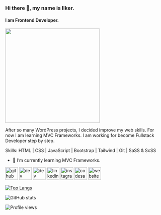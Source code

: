 ### Hi there 👋, my name is Ilker.
#### I am Frontend Developer.

<img src="[https://media.giphy.com/media/gLcUG7QiR0jpMzoNUu/giphy.gif](https://media.giphy.com/media/gLcUG7QiR0jpMzoNUu/giphy-downsized.gif)" width="300" height="300" align="center">

After so many WordPress projects, I decided improve my web skills. For now I am learning MVC Frameworks. I am working for become Fullstack Developer step by step.

Skills: HTML | CSS | JavaScript | Bootstrap | Tailwind | Git | SaSS & ScSS

- 🌱 I’m currently learning MVC Frameworks. 


[<img src='https://cdn.jsdelivr.net/npm/simple-icons@3.0.1/icons/github.svg' alt='github' height='40'>](https://github.com/ilkerserce)  [<img src='https://cdn.jsdelivr.net/npm/simple-icons@3.0.1/icons/dev-dot-to.svg' alt='dev' height='40'>](https://dev.to/ilkerserce)  [<img src='https://cdn.jsdelivr.net/npm/simple-icons@3.0.1/icons/hashnode.svg' alt='dev' height='40'>](@ilkerserce)  [<img src='https://cdn.jsdelivr.net/npm/simple-icons@3.0.1/icons/linkedin.svg' alt='linkedin' height='40'>](https://www.linkedin.com/in/ilkerserce/)  [<img src='https://cdn.jsdelivr.net/npm/simple-icons@3.0.1/icons/instagram.svg' alt='instagram' height='40'>](https://www.instagram.com/ilker.pehlivan/)  [<img src='https://cdn.jsdelivr.net/npm/simple-icons@3.0.1/icons/codesandbox.svg' alt='codesandbox' height='40'>](https://codesandbox.io/u//ilkerserce)  [<img src='https://cdn.jsdelivr.net/npm/simple-icons@3.0.1/icons/icloud.svg' alt='website' height='40'>](https://ilker.kim)  

[![Top Langs](https://github-readme-stats.vercel.app/api/top-langs/?username=ilkerserce)](https://github.com/anuraghazra/github-readme-stats)

![GitHub stats](https://github-readme-stats.vercel.app/api?username=ilkerserce&show_icons=true)  

![Profile views](https://gpvc.arturio.dev/ilkerserce)  
